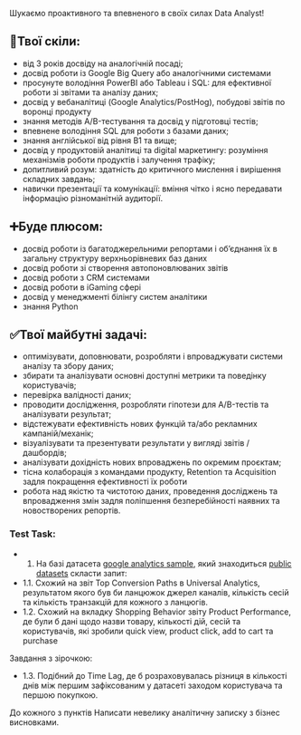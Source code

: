 Шукаємо проактивного  та впевненого в своїх силах Data Analyst!

## 💪Твої скіли:
- від 3 років досвіду на аналогічній посаді;
- досвід роботи із Google Big Query або аналогічними системами
- просунуте володіння PowerBI або Tableau і SQL: для ефективної роботи зі звітами та аналізу даних;
- досвід у вебаналітиці (Google Analytics/PostHog), побудові звітів по воронці продукту
- знання методів A/B-тестування та досвід у підготовці тестів;
- впевнене володіння SQL для роботи з базами даних;
- знання англійської від рівня B1 та вище;
- досвід у продуктовій аналітиці та digital маркетингу: розуміння механізмів роботи продуктів і залучення трафіку;
- допитливий розум: здатність до критичного мислення і вирішення складних завдань;
- навички презентації та комунікації: вміння чітко і ясно передавати інформацію різноманітній аудиторії.

## ➕Буде плюсом:
- досвід роботи із багатоджерельними репортами і обʼєднання їх в загальну структуру верхньорівневих баз даних
- досвід роботи зі створення автопоновлюваних звітів
- досвід роботи з CRM системами
- досвід роботи в iGaming сфері
- досвід у менеджменті білінгу систем аналітики
- знання Python

## ✅Твої майбутні задачі:
- оптимізувати, доповнювати, розробляти і впроваджувати системи аналізу та збору даних;
- збирати та аналізувати основні доступні метрики та поведінку користувачів;
- перевірка валідності даних;
- проводити дослідження, розробляти гіпотези для A/B-тестів та аналізувати результат;
- відстежувати ефективність нових функцій та/або рекламних кампаній/механік;
- візуалізувати та презентувати результати у вигляді звітів / дашбордів;
- аналізувати дохідність нових впроваджень по окремим проєктам;
- тісна колаборація з командами продукту, Retention та Acquisition задля покращення ефективності їх роботи
- робота над якістю та чистотою даних, проведення досліджень та впровадження змін задля поліпшення безперебійності наявних та новостворених репортів.



### Test Task:

- 1. На базі датасета [google analytics sample](https://console.cloud.google.com/bigquery?p=bigquery-public-data&d=google_analytics_sample&page=dataset), який знаходиться [public datasets](https://cloud.google.com/bigquery/docs/quickstarts/query-public-dataset-console#open_a_public_dataset) скласти запит:
- 1.1. Схожий на звіт Top Conversion Paths в Universal Analytics, результатом якого був би ланцюжок джерел каналів, кількість сесій та кількість транзакцій для кожного з ланцюгів.
- 1.2. Схожий на вкладку Shopping Behavior звіту Product Performance, де були б дані щодо назви товару, кількості дій, сесій та користувачів, які зробили quick view, product click, add to cart та purchase

Завдання з зірочкою:

- 1.3. Подібний до Time Lag, де б розраховувалась різниця в  кількості днів між першим зафіксованим у датасеті заходом користувача та першою покупкою.

До кожного з пунктів Написати невелику аналітичну записку з бізнес висновками.
